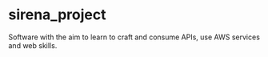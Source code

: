 # sirena_project
Software with the aim to learn to craft and consume APIs, use AWS services and web skills.
